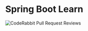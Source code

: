 # Spring Boot Learn
![CodeRabbit Pull Request Reviews](https://img.shields.io/coderabbit/prs/github/minho2618/Spring-Boot-Learn?utm_source=oss&utm_medium=github&utm_campaign=minho2618%2FSpring-Boot-Learn&labelColor=171717&color=FF570A&link=https%3A%2F%2Fcoderabbit.ai&label=CodeRabbit+Reviews)